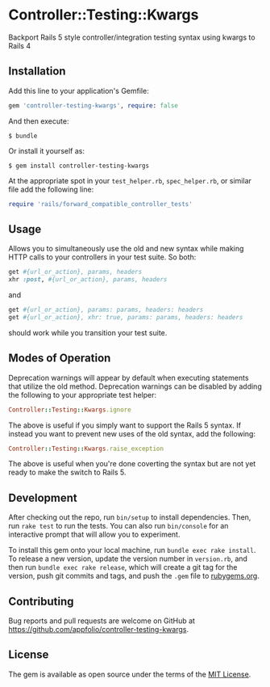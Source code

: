 # Controller::Testing::Kwargs

Backport Rails 5 style controller/integration testing syntax using kwargs to Rails 4

## Installation

Add this line to your application's Gemfile:

```ruby
gem 'controller-testing-kwargs', require: false
```

And then execute:

    $ bundle

Or install it yourself as:

    $ gem install controller-testing-kwargs

At the appropriate spot in your `test_helper.rb`, `spec_helper.rb`, or similar file add the following line:

```ruby
require 'rails/forward_compatible_controller_tests'
```

## Usage

Allows you to simultaneously use the old and new syntax while making HTTP calls to your controllers
in your test suite. So both:

```ruby
get #{url_or_action}, params, headers
xhr :post, #{url_or_action}, params, headers
```

and

```ruby
get #{url_or_action}, params: params, headers: headers
get #{url_or_action}, xhr: true, params: params, headers: headers
```

should work while you transition your test suite.

## Modes of Operation

Deprecation warnings will appear by default when executing statements that
utilize the old method. Deprecation warnings can be disabled by adding the
following to your appropriate test helper:

```ruby
Controller::Testing::Kwargs.ignore
```

The above is useful if you simply want to support the Rails 5 syntax. If
instead you want to prevent new uses of the old syntax, add the following:

```ruby
Controller::Testing::Kwargs.raise_exception
```

The above is useful when you're done coverting the syntax but are not yet ready
to make the switch to Rails 5.

## Development

After checking out the repo, run `bin/setup` to install dependencies. Then, run `rake test` to run the tests. You can also run `bin/console` for an interactive prompt that will allow you to experiment.

To install this gem onto your local machine, run `bundle exec rake install`. To release a new version, update the version number in `version.rb`, and then run `bundle exec rake release`, which will create a git tag for the version, push git commits and tags, and push the `.gem` file to [rubygems.org](https://rubygems.org).

## Contributing

Bug reports and pull requests are welcome on GitHub at https://github.com/appfolio/controller-testing-kwargs.

## License

The gem is available as open source under the terms of the [MIT License](http://opensource.org/licenses/MIT).

